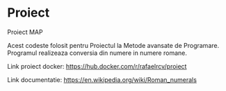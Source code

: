# Proiect
Proiect MAP

Acest codeste folosit pentru Proiectul la Metode avansate de Programare.
Programul realizeaza conversia din numere in numere romane.

Link proiect docker: https://hub.docker.com/r/rafaelrcv/proiect

Link documentatie: https://en.wikipedia.org/wiki/Roman_numerals
